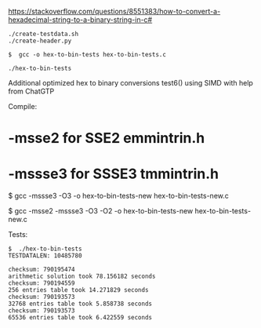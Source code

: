 

https://stackoverflow.com/questions/8551383/how-to-convert-a-hexadecimal-string-to-a-binary-string-in-c#

```
./create-testdata.sh
./create-header.py

$  gcc -o hex-to-bin-tests hex-to-bin-tests.c

./hex-to-bin-tests

```

Additional optimized hex to binary conversions test6() using SIMD with help from ChatGTP

Compile:

# -msse2 for SSE2 emmintrin.h
# -mssse3 for SSSE3 tmmintrin.h

$  gcc -mssse3 -O3 -o hex-to-bin-tests-new hex-to-bin-tests-new.c

$  gcc -msse2 -mssse3 -O3 -O2 -o hex-to-bin-tests-new hex-to-bin-tests-new.c



Tests:

```text
$  ./hex-to-bin-tests
TESTDATALEN: 10485780

checksum: 790195474
arithmetic solution took 78.156182 seconds
checksum: 790194559
256 entries table took 14.271829 seconds
checksum: 790193573
32768 entries table took 5.858738 seconds
checksum: 790193573
65536 entries table took 6.422559 seconds
```

